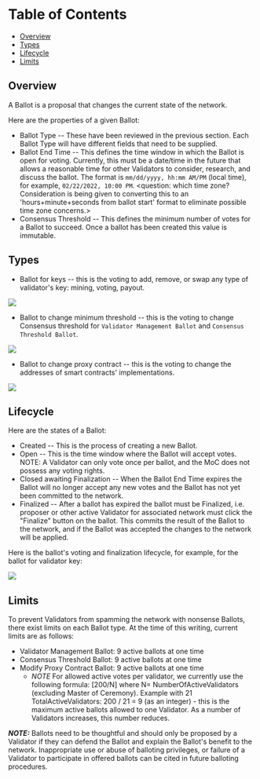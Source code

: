 # Table of Contents
* [Overview](#overview)
* [Types](#types)
* [Lifecycle](#lifecycle)
* [Limits](#limits)

## Overview

A Ballot is a proposal that changes the current state of the network.  

Here are the properties of a given Ballot:
* Ballot Type -- These have been reviewed in the previous section.  Each Ballot Type will have different fields that need to be supplied.
* Ballot End Time -- This defines the time window in which the Ballot is open for voting. Currently, this must be a date/time in the future that allows a reasonable time for other Validators to consider, research, and discuss the ballot.  The format is `mm/dd/yyyy, hh:mm AM/PM` (local time), for example, `02/22/2022, 10:00 PM`.  <question: which time zone?  Consideration is being given to converting this to an 'hours+minute+seconds from ballot start' format to eliminate possible time zone concerns.>
* Consensus Threshold -- This defines the minimum number of votes for a Ballot to succeed.  Once a ballot has been created this value is immutable.


## Types

* Ballot for keys -- this is the voting to add, remove, or swap any type of validator's key: mining, voting, payout.

[//]: # "http://sequencediagram.org/index.html#initialData=C4S2BsFMAIAUHkCC0ByBRAKgdXgJQNLQDi8AamrioigMJoBc0y+aAmtAEKIAy38G0GrjSIMASXgoAUFICGAY2AB7AE7RSPMQBFReKQAdZK0PJCGAdsGJkKVWmmg7YsKQBNZwWQCNZAZxik-GIoRBjwNAAS1ERoLKwAyoKSGLiINBhuHt5+MFy8-PHxYakxSSgpaRnunj7+0HHxALLUiDG4ZRXpmTU5cLjwABoJxa0ONMmpXVKQlioAnr6GpuYA5tAADAB0ABxSKl5KAB7QSgBukGoa3Nq6uPQA1Pdi5r6e4OC+0I2Qno1+ANYAHXMYgAtvpVMBPqclKBVtB-pA5sCMCpZC8AGYXT6+JSgmAIZAYlR46AgcxgECycAIpGPKRXG7FaAAWgAfNZyJRqHRHIhnA97vB9DNPj53rDoPIVJAPCAlOZoIYVpB6QpQKcPDASFy7LynC5GTpmQAeFkszm2HkOA2CjjU8CwgDkn2lstACugGNUoLJn1cIEW4Fkc0grnpRturI5Oqt9j5AseNAAFkolP5PvaJVZlFLk+iVbSFvTzLCYFAMVYlBjLdz47bHgAxEDvT7AZMwaqyYEW4BzEUnGuIuaMUHk8krAD0MLhU8McyUAFdgD3oH2B9XoOr5eZGLJXK5JzLQWdIJPfAB3WT6VeyDFYxRhourscU+HD1fix3AF3QGauNcQHxelYzrfV+VgaNAnEEIwkiaJYjYRJxnKSYMEFAAqDC3S1LNvyw6AAApgWgUjSNeIxgAwIDIAAGhIsi-3MVxqPxejFUYr9YQwfs6IYsi7wfYAw3wJEeJFdjGOgfET0kxjBMgR9XFEuY5LI18JxU4EAEo1UUEBNWE9Qglg8IohCRCEg6NCpFLIyVBAFZkyrGtoOCUIzIQhprMqQUU0U-5fHoF9fBWTZ-GYi4-WgTVwBAACZwnIsMNXf9WJgDkKOMdLVyyqiaOgDl5EXFQZUsQD8U-B1JVcEq5U9DlX2gWq0Q9cwquzZq6ra6ATQAXmk2Rjha+r2vMC1zEgC9oC4qxA2gC8wGTcloDiscrBFS5NGNPBARSlLxq3e9FOE5SkWiuy-3BPsOu-cSYHm2L4tvY6lJU+7oqe1xVxAGt9wA1RoEva9pPHVYVPY+QO3kf413zKxJumjT33OybzjULxIBmLcDzDPb8YOi1fugY8zmpQci1o0G3zWebt3OAnGcO4nSdiinEtWSd5yXKxhyphS3vOgBCAbkZWLTmZrVnycB4H9Cp9sPCOoSRPOun9IZ8x0QAsBoplcmObWQHueXZ99sZjCIxMjz4Is7yUM6DB2VgfohiKPBRh89JMIwgB9FVgBU3w-i1lUVEI7Sqf9n48NhXx4mUNEVQjrC9I1LU+kGYYPdKB2bJdrP3ZKMYJkqdk3NM22Ynt0vvceYdg-RWQw6p2aE9UZuYHkBVgDRRRPn+mVfAzelXFlDWM4Lt2Rlz2uMgrm3zOrpCvadtkGmaKg2lXn29sDUhYQnRANcgQjDZU7TU-uOQJ6MjeWm3vPKike+t4oVfy+tuCl8s5C58FR6h8UZzC3CfE4ag7JWxgovLyK8n7pHZK-UY7R4HoUeFhAOjQwbiyRBwOYB9ZyEVBKFcK-4LiX0ttfJBj856f2gd-WBVlUGCjFkWCm45QAeFUFA9yDC7ZwNoevJCm9kE73QebfamDsEqQiIGROcwiHSKRBQ+k1D36oLobwzy-CmH-0eKw4cFMBanXUNtKMxJSTLVeKoOYPDK4-xrqhMuQiEgiJoU4uu9wsIWz3sHbBx8NSnzFhfK+L9hEP3UYIhefDl66I8Wg+480DHnU3MYp8kZmT0xgIDSB19onaNiX-eJiDwlvxQXorxEiLb7yASsAJBlT7n2UVTQMsAQw83qecRRNMQmULCa4iJ5TilsnyVXX+O9oqPENlzdpptDGpNeiYjJeBQGBPAdAXJMgx70wzmooZjsGRfwKeMjRbI8h8AwIUGeJd4m70kTHaqwBuBATALAC4pBqTxS4eHFR18dlGXOQUIuntUGHPoccxxjszSAsucC2etzHjFVKjMKwa1dabVMdcHa7Q+rAgAEzrHWNASca5YTk3MIuUEmM1CbmWbgXwdiYE6KKY7dkMKrk5xuY7H2AdY5UWTEPVM4BXCEVmvdX5YKtFjMhWhaFPALkcuLmI+4SKypWCau2QVShhVekBoY2aa5eKj3HunAF8qgXXNXpK+xjCWVoXZKBPUNoIKCniIueQ8hIDDxJl6iELxVTX22bfAIRzpUCPiVIR11oEyQXZJipkeA-L6xMQa68IojCfE9O2cscjjX-O1DYMCzrnAyCAA"
    [![](https://github.com/poanetwork/wiki/raw/master/assets/imgs/dapps-schemes/governance_keys_ballot_creation_scheme.png)](https://github.com/poanetwork/wiki/raw/master/assets/imgs/dapps-schemes/governance_keys_ballot_creation_scheme.png)


* Ballot to change minimum threshold -- this is the voting to change Consensus threshold for `Validator Management Ballot` and `Consensus Threshold Ballot`.

[//]: # "http://sequencediagram.org/index.html#initialData=C4S2BsFMAIAUHkCC0ByBRAKgdXgJQNLQDi8AamrioigMJoBc0yAsgJIrQYASuaAyl3gAZACLQAQoiFD4GaDV6IMreCgBQagIYBjYAHsATtFKbwIACab9BtQAdNB0NpD2AdsGJ6AbpAOvNrtowIpq2tmqWwJoARpoAzjCkeqCuAOYYejQAFgGpzCCuGFkGkHFZeuDm8nruBjrAEVYx8TDipuDJcXzWmqkwNDXAdbqNUbEJ0PiQAJ5xzAG9vtW19aPNE7AGegAe092Gi8tDq2oG0TvQ3ksmZpGGjKyucVHg4HHQzJBR83EA1gA6rlYAFtbIZgO8vMkCqloL8ZoCMHUngAzXzvOJ6YEwBDIFFbYHQApgECmOEzNQ3CxWQzQAC0AD5PD4-AEgtAQmFGPBbJAntBYq9ktBtCUrCAatB7H0tLoQF4rDAiFdWYFgqFwlS7kYADx0unM3z+NUcjWMNpC4AAcneosg4slKMMhJA73Mrts4E000g5kppmp1npTOVLON7M5tkY2T0egS7wtHQ8+hFOTSMGBBWgwGKpXKlTUrmSMCgKI8ehRhtVEbNADEQK93jmYJFNICDbYtmCElUFeAAK6QdsC9rJG3QPlVUDYtSho1s9VhYNJFLpTJpvIFIolMoVKoDFa6RgAKmPdsVieSGWyuUg27ze9P0AAFIDoO-388HMAMCBsQAaN8P3fSdfwAoDgM7PRu19G5B0BABKWVQAVYBEmhNJrw3fJClzXdKiOYYGiLNDoAMEBUiyctKxXGEsNyHD73w-dBiI+hskgbRfjiehh2BOJUgAOgSVxzCWV1oD7CxJIw2F4WmY9h0nbM-xgJkv0cFTsWHDTk1U6AmW0fsDBKdwtKHVwDVcSAAHcR0tIl3hssAsizMxMw8XkjCk7V-kUxTLKlLs41g0xBwMgBeaAAGZhygmDzDgmAAEIoqMky+WAJK-JygKO2CnskugHUoqg3YmPzcxctyylZPotJGLwyrCPqRlNh2PYej6Fqj2gU8+mAKZZnmfw+gMZ8EP-aABsvCF9jqPoJtPZD5UVOAtl2ebDgPY4Rnazauv6VjWoZWjMPXBityavceuAeh5LmBYxqmwUky27rtGO3R3k0cxzB3eMIntOVUJxDbOoObqdqI2rV3qzdcJ3ZroZOobHtGpYUaPU8-NdM7UkQEHIGfKFVyGhDlvqVbSLRkbFiMLGGlpp7Ma+4BGXx+HGqRm7GcYCTSZhclpmgKmfEuIwSNhuiLoaq6eYIxnGWZjGGbZ+h+q+HCYXEaZ8aG59+KEkSxIMCnjzUFX6dujm6tlhGKt59XoEzVwhfky5K2JUAaRsMSxbWq2xtu6XzpvOXEYfRW2cZWaukO26T38vyZtHYAhD-MBYF8LVfaWi2A9IuP3qOw8Gk5+3uajliy71YuE75kVjNMjx3LAKUlh833oAiwEACYAAYB+gAB6bNkjJVx+2BaIlgrSSA21OJQ7XcOHeu6Oy9jtP48h0vdruvrk-81PLUdyp85Xrn5er26653kvE6bjKzNe4UcwVv0K7XqvmJthl657yfjjY+Kcvj7WmOfcwl9v7YRvn-Rm99LS7wWvvNiz8W5BQ6tmDeVRe6uGfPoF40Ap4zznpWLu1h3hjz7ghaAABqaAABGIGhdWgPwbmzK+ld4HIxjgyOc1ZFxRmgHwfs2gghxHeDuMETxICsJBmtWBl1I4IK4YI8MwjgzGEXr7aMYo0JVDfh4DU9oDDvElM2aAZhngKJQmtDRC5TRhA0EAA"
    [![](https://github.com/poanetwork/wiki/raw/master/assets/imgs/dapps-schemes/governance_min_threshold_ballot_creation_scheme.png)](https://github.com/poanetwork/wiki/raw/master/assets/imgs/dapps-schemes/governance_min_threshold_ballot_creation_scheme.png)


* Ballot to change proxy contract -- this is the voting to change the addresses of smart contracts' implementations.

[//]: # "http://sequencediagram.org/index.html#initialData=C4S2BsFMAIAUHkCC0ByBRAKgdXgJQNLQDi8AamrioigMJoBc0ysu8AGgJrQBCiAMn3gZoNXGkQYAkvBQAoWQEMAxsAD2AJ2ikF4EABMFa9bIAOC9aCUgzAO2DFVAN0jqbCm0pgARBSZOyDYAUAIwUAZxhSVVAbAHMMVRoAC3dY2HVVAA8ATxFVO3VlYADDEPCYbh1waLCAZSMFWJgafOBClRKg0IjofEhssIBZd0aXPIKizrKe9Kzs+o1R8bbJ2XVgrOgnMe1dQI1GSRswoPBwMOhByCDhsIBrAB0bSQBbEw1gC8dokDjoO-6TwwhWOADMXBcwqoXjAEMhQRkXtBfmAQDp-v1ZLt9IYNNAALQAPgczlc7k80B8fkY8BMkGO0FCZ2i0CU6kghhA+WgZiaihUIEchhgRG2ZI83l8-mx+00AB58fiSS43BLKVLGJVmcAAOQXNkc0Dc0EaJEgC56c0mcAKbKQPRYnQ4owE4mi0mqilUkyMZKqVQRC5a6r2NSslJxGAmDI5WQ2aIwKCg+yqUHK8VejUAMRAZwuwCSMECCieSujqneET00AUej07LCYVLrNa7VD2TpzaZIb10Hp1dAMNk7pV5MlfldURi8USEbSMdyLQmKkYACpVwbhcHoglkqlILMcuvoAAKJ7QC8Xk7mYAYEAwgA058vF-7d8fz5f5cr9sQdYbYRPjYL4XkorZFBgHaQE8ACU-KgEKwCRD8cS7nOh6LuBHTxkh0DqCAsRJCmaZTr8M57nEGHLG29DJJASh3GE9DNi8YSxAAdBENh6GM5rQEKez8ShsQYtkq7Nv20CDjAxLXhYUn3tBNhKnJoaKdAxJKAAruo7J2ApMLNjYkAAO6MlULJ8SZYBJL80C6C8YA8mMAnOhoDzieJyk8hkP56H+9aQI2yIXDhfZvMA2RYsJaGpFRS4rCoRIYQshRNNRRRrquTTAH0AzDG4TTqCeMEPtAOXbp8qWjCV67wYKwpwAu1XpQlbayClDStVhwBEqRqGznFC4ZSuAL5SMRVld20QtTAYHLp8Nb-kFgYBByAqIbCzVdc0PXRdOsWUcNbVFESeVDBNYwnSu64eea-WxIgG2QCe3zTnlMF1UUDW4edBWjJo13FH9l2Az1fUxYNR1zCNwCMHxb1kaJNbPVsmg4ftZGHfOMNA2d-QXYVV09fQ645YMKJxNw2QPXlJ6sRxXE8eon2rrIINE2DC0QwdUM4zksOMI5NhI2NWxpiioC4sYPHfZtvQE-9RWw5jA0UfzmHc4SlV1DtgvQLdnkVRZwB8PeYCwC4MrS7VbNy41OuzSrD3Y-FPUKo7etA4w2m6fS9gOU5dKaK5srQAAvE8ABMAAMMfQAA9FJ0TojYWkvMEYypvxTqymEqvkehx3g9rJu64s3ULVlOUYRgSQNkkqjgHotsF67xcLR7ZdO97rI6Xp9jlgLBYN031aRzYJ5qKc0BpxnWdpqH0sXEnUcwdAADU0AAIxrfbuGexXu0LW3fNu1rI4ZuOPrQLUWlKJ4wUNu8xyQHvG2NS7Z8d4lxSX5619XRaFztLX07JhTVmmvYKUHJ1AXG5AWRM5piiyw-rhf+Y51R+HkEAA"
    [![](https://github.com/poanetwork/wiki/raw/master/assets/imgs/dapps-schemes/governance_proxy_ballot_creation_scheme.png)](https://github.com/poanetwork/wiki/raw/master/assets/imgs/dapps-schemes/governance_proxy_ballot_creation_scheme.png)

## Lifecycle

Here are the states of a Ballot:
* Created -- This is the process of creating a new Ballot.
* Open -- This is the time window where the Ballot will accept votes.  NOTE: A Validator can only vote once per ballot, and the MoC does not possess any voting rights.
* Closed awaiting Finalization -- When the Ballot End Time expires the Ballot will no longer accept any new votes and the Ballot has not yet been committed to the network.
* Finalized -- After a ballot has expired the ballot must be Finalized, i.e. proposer or other active Validator for associated network must click the "Finalize" button on the ballot.  This commits the result of the Ballot to the network, and if the Ballot was accepted the changes to the network will be applied.

Here is the ballot's voting and finalization lifecycle, for example, for the ballot for validator key:

[![](https://github.com/poanetwork/wiki/raw/master/assets/imgs/dapps-schemes/governance_voting_and_finalizing_ballot_for_mining_keys_scheme.png)](https://github.com/poanetwork/wiki/raw/master/assets/imgs/dapps-schemes/governance_voting_and_finalizing_ballot_for_mining_keys_scheme.png)

## Limits
To prevent Validators from spamming the network with nonsense Ballots, there exist limits on each Ballot type.
At the time of this writing, current limits are as follows:
*  Validator Management Ballot: 9 active ballots at one time
*  Consensus Threshold Ballot: 9 active ballots at one time
*  Modify Proxy Contract Ballot: 9 active ballots at one time
   * *NOTE* For allowed active votes per validator, we currently use the following formula: [200/N] where N= NumberOfActiveValidators (excluding Master of Ceremony).  Example with 21 TotalActiveValidators:  200 / 21 = 9 (as an integer) - this is the maximum active ballots allowed to one Validator.  As a number of Validators increases, this number reduces.

_**NOTE:**_ Ballots need to be thoughtful and should only be proposed by a Validator if they can defend the Ballot and explain the Ballot's benefit to the network.  Inappropriate use or abuse of balloting privileges, or failure of a Validator to participate in offered ballots can be cited in future balloting procedures.